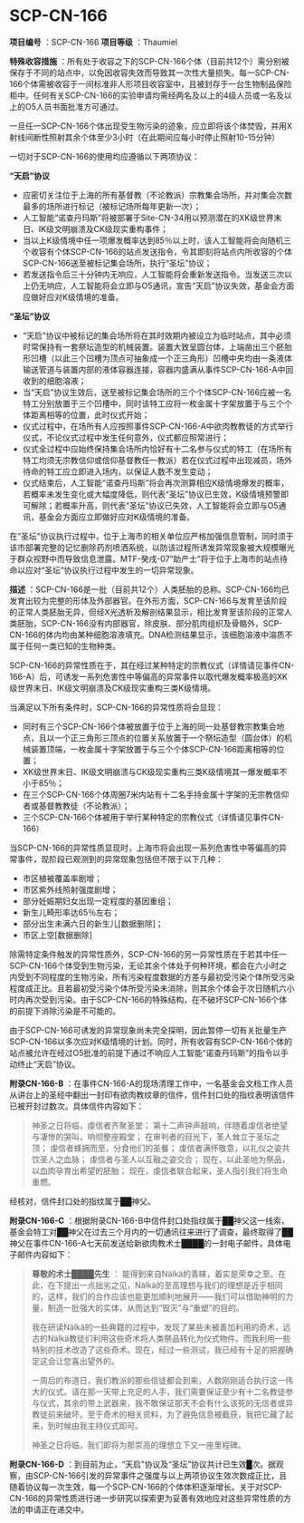 # SCP-CN-166


**项目编号** ：SCP-CN-166
**项目等级** ：Thaumiel

**特殊收容措施** ：所有处于收容之下的SCP-CN-166个体（目前共12个）需分别被保存于不同的站点中，以免因收容失效而导致其一次性大量损失。每一SCP-CN-166个体需被收容于一间标准非人形项目收容室中，且被封存于一台生物制品保险柜中。任何有关SCP-CN-166的实验申请均需经两名及以上的4级人员或一名及以上的O5人员书面批准方可通过。

一旦任一SCP-CN-166个体出现受生物污染的迹象，应立即将该个体焚毁，并用X射线间断性照射其余个体至少3小时（在此期间应每小时停止照射10-15分钟）

一切对于SCP-CN-166的使用均应遵循以下两项协议：

**“天启”协议** 

- 应密切关注位于上海的所有基督教（不论教派）宗教集会场所，并对集会次数最多的场所进行标记（被标记场所每年更新一次）；
- 人工智能“诺查丹玛斯”将被部署于Site-CN-34用以预测潜在的XK级世界末日、IK级文明崩溃及CK级现实重构事件；
- 当以上K级情境中任一项爆发概率达到85％以上时，该人工智能将会向随机三个收容有个体SCP-CN-166的站点发送指令，令其即刻将站点内所收容的个体SCP-CN-166送至被标记集会场所，执行“圣坛”协议；
- 若发送指令后三十分钟内无响应，人工智能将会重新发送指令。当发送三次以上仍无响应，人工智能将会立即与O5通讯，宣告“天启”协议失效，基金会方面应做好应对K级情境的准备。

**“圣坛”协议** 

- “天启”协议中被标记的集会场所将在其时效期内被设立为临时站点，其中必须时常保持有一套祭坛造型的机械装置。装置大致呈圆台体，上端凿出三个胚胎形凹槽（以此三个凹槽为顶点可抽象成一个正三角形）凹槽中央均由一条液体输送管道与装置内部的液体容器连接，容器内盛满从事件SCP-CN-166-A中回收到的细胞溶液；
- 当“天启”协议生效后，送至被标记集会场所的三个个体SCP-CN-166应被一名特工分别放置于三个凹槽中，同时该特工应将一枚金属十字架放置于与三个个体距离相等的位置，此时仪式开始；
- 仪式过程中，在场所有人应按照事件SCP-CN-166-A中欲肉教教徒的方式举行仪式，不论仪式过程中发生任何意外，仪式都应照常进行；
- 仪式全过程中应始终保持集会场所内恰好有十二名参与仪式的特工（在场所有特工均须无宗教信仰或信仰基督教任一教派）若在仪式过程中出现减员，场外待命的特工应立即进入场内，以保证人数不发生变动；
- 仪式结束后，人工智能“诺查丹玛斯”将会再次测算相应K级情境爆发的概率，若概率未发生变化或大幅度降低，则代表“圣坛”协议已生效，K级情境预警即可解除；若概率升高，则代表“圣坛”协议已失效，人工智能将会立即与O5通讯，基金会方面应立即做好应对K级情境的准备。

在“圣坛”协议执行过程中，位于上海市的相关单位应严格加强信息管制，同时须于该市部署完整的记忆删除药剂喷洒系统，以防该过程所诱发异常现象被大规模曝光于群众视野中而导致信息泄露。MTF-癸戌-07“助产士”将于位于上海市的站点待命以应对“圣坛”协议执行过程中发生的一切异常现象。

**描述** ：SCP-CN-166是一批（目前共12个）人类胚胎的总称。SCP-CN-166均已发育出较为完整的形体及外部器官。在外形方面，SCP-CN-166与发育至该阶段的正常人类胚胎无异，但经X光透析及解剖结果显示，相比发育至该阶段的正常人类胚胎，SCP-CN-166没有内部器官，除皮肤、部分肌肉组织及骨骼外，SCP-CN-166的体内均由某种细胞溶液填充。DNA检测结果显示，该细胞溶液中溶质不属于任何一类已知的生物种类。

SCP-CN-166的异常性质在于，其在经过某种特定的宗教仪式（详情请见事件CN-166-A）后，可诱发一系列危害性中等偏高的异常事件以取代爆发概率极高的XK级世界末日、IK级文明崩溃及CK级现实重构三类K级情境。

当满足以下所有条件时，SCP-CN-166的异常性质将会显现：

- 同时有三个SCP-CN-166个体被放置于位于上海的同一处基督教宗教集会地点，且以一个正三角形三顶点的位置关系放置于一个祭坛造型（圆台体）的机械装置顶端，一枚金属十字架放置于与三个个体SCP-CN-166距离相等的位置；
- XK级世界末日、IK级文明崩溃与CK级现实重构三类K级情境其一爆发概率不小于85％；
- 在三个SCP-CN-166个体周圈7米内站有十二名手持金属十字架的无宗教信仰者或基督教教徒（不论教派）；
- 三个SCP-CN-166个体被用于举行某种特定的宗教仪式（详情请见事件CN-166）

当SCP-CN-166的异常性质显现时，上海市将会出现一系列危害性中等偏高的异常事件，现阶段已观测到的异常现象包括但不限于以下几种：

- 市区植被覆盖率剧增；
- 市区紫外线照射强度剧增；
- 部分妊娠期妇女出现一定程度的基因重组；
- 新生儿畸形率达65％左右；
- 部分出生未满六日的新生儿[数据删除]；
- 市区上空[数据删除]

除需特定条件触发的异常性质外，SCP-CN-166的另一异常性质在于若其中任一SCP-CN-166个体受到生物污染，无论其余个体处于何种环境，都会在六小时之内受到不同程度的生物污染，所有污染程度数据的方差与最初受污染个体所受污染程度成正比。且若最初受污染个体所受污染未消除，则其余个体会于次日随机六小时内再次受到污染。由于SCP-CN-166的特殊结构，在不破坏SCP-CN-166个体的前提下消除污染是不可能的。

由于SCP-CN-166可诱发的异常现象尚未完全探明，因此暂停一切有关批量生产SCP-CN-166以多次应对K级情境的计划。同时，所有收容有SCP-CN-166个体的站点被允许在经过O5批准的前提下通过不响应人工智能“诺查丹玛斯”的指令以手动终止“天启”协议。



**附录CN-166-B** ：在事件CN-166-A的现场清理工作中，一名基金会文档工作人员从讲台上的圣经中翻出一封印有欲肉教纹章的信件，信件封口处的指纹表明该信件已被开封过数次。具体信件内容如下：

> 神圣之日将临，虔信者齐聚圣堂；
第十二声钟声敲响，伴随着虔信者绝望与凄惨的哭叫，响彻整座殿堂；
在审判者的目光下，圣人耸立于圣坛之顶；
虔信者蜂拥而至，分食他们的圣餐；
虔信者满怀敬意，以礼仪之姿共饮圣人之血脉；
虔信者与圣人以互融之姿交合；
现在，以此圣地为祭品，以血肉孕育出希望的胚胎；
现在，虔信者联合起来，圣人指引我们将生命重燃。
> 

经核对，信件封口处的指纹属于██神父。

**附录CN-166-C** ：根据附录CN-166-B中信件封口处指纹属于██神父这一线索，基金会特工对██神父在过去三个月内的一切通讯往来进行了调查，最终取得了██神父在事件CN-166-A七天前发送给新欲肉教术士████的一封电子邮件，具体电子邮件内容如下：


> **尊敬的术士████先生** ：
能得到来自Nälkä的青睐，着实是荣幸之至。在此，在下提出一点拙劣之见，Nälkä的至高理想与我们的理想是近乎相同的，这样，我们的合作应该也能更加顺利地展开——我们可以借助神明的力量，制造一批强大的实体，从而达到“毁灭”与“重塑”的目的。
> 
> 我在研读Nälkä的一些典籍的过程中，发现了某些未被善加利用的奇术，远古的Nälkä教徒们利用这些奇术将人类祭品转化为仪式物件。而我利用一些特别的技术改造了这些奇术。现在，经过一些测试，我已经有十足的把握确定这会让您喜出望外的。
> 
> 一周后的布道日，我们教派的那些信徒都会到来，人数刚刚适合执行这一伟大的仪式。请在那一天带上充足的人手，我们需要保证至少有十二名教徒参与仪式，其余的带上武器来，我不敢保证那天不会有什么该死的无信者或异教徒前来破坏。至于奇术的相关资料，为了避免信息被截获，我把它藏了起来，到时候由我主持仪式即可。
> 
> 神圣之日将临，我们即将为那崇高的理想立下又一座里程碑。
> 
> 

**附录CN-166-D** ：到目前为止，“天启”协议及“圣坛”协议共计已生效█次。据观察，由SCP-CN-166引发的异常事件之强度与以上两项协议生效次数成正比，且随着协议每一次生效，每一个SCP-CN-166的个体体积逐渐增长。关于对SCP-CN-166的异常性质进行进一步研究以探索更为妥善有效地应对这些异常性质的方法的申请正在递交中。


